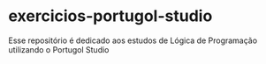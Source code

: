 # exercicios-portugol-studio
 Esse repositório é dedicado aos estudos de Lógica de Programação utilizando o Portugol Studio
